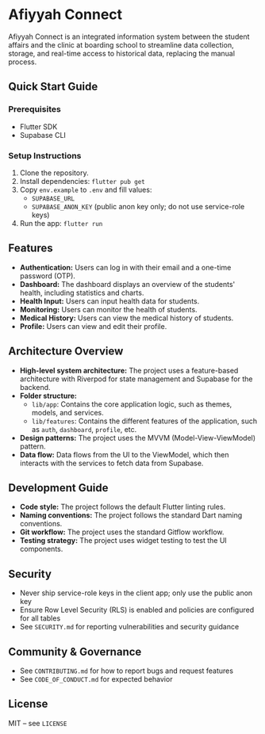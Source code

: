 # Afiyyah Connect

Afiyyah Connect is an integrated information system between the student affairs and the clinic at boarding school to streamline data collection, storage, and real-time access to historical data, replacing the manual process.

## Quick Start Guide

### Prerequisites
- Flutter SDK
- Supabase CLI

### Setup Instructions
1. Clone the repository.
2. Install dependencies: `flutter pub get`
3. Copy `env.example` to `.env` and fill values:
   - `SUPABASE_URL`
   - `SUPABASE_ANON_KEY` (public anon key only; do not use service-role keys)
4. Run the app: `flutter run`

## Features
- **Authentication:** Users can log in with their email and a one-time password (OTP).
- **Dashboard:** The dashboard displays an overview of the students' health, including statistics and charts.
- **Health Input:** Users can input health data for students.
- **Monitoring:** Users can monitor the health of students.
- **Medical History:** Users can view the medical history of students.
- **Profile:** Users can view and edit their profile.

## Architecture Overview

- **High-level system architecture:** The project uses a feature-based architecture with Riverpod for state management and Supabase for the backend.
- **Folder structure:**
  - `lib/app`: Contains the core application logic, such as themes, models, and services.
  - `lib/features`: Contains the different features of the application, such as `auth`, `dashboard`, `profile`, etc.
- **Design patterns:** The project uses the MVVM (Model-View-ViewModel) pattern.
- **Data flow:** Data flows from the UI to the ViewModel, which then interacts with the services to fetch data from Supabase.

## Development Guide

- **Code style:** The project follows the default Flutter linting rules.
- **Naming conventions:** The project follows the standard Dart naming conventions.
- **Git workflow:** The project uses the standard Gitflow workflow.
- **Testing strategy:** The project uses widget testing to test the UI components.

## Security

- Never ship service-role keys in the client app; only use the public anon key
- Ensure Row Level Security (RLS) is enabled and policies are configured for all tables
- See `SECURITY.md` for reporting vulnerabilities and security guidance

## Community & Governance

- See `CONTRIBUTING.md` for how to report bugs and request features
- See `CODE_OF_CONDUCT.md` for expected behavior

## License

MIT – see `LICENSE`
